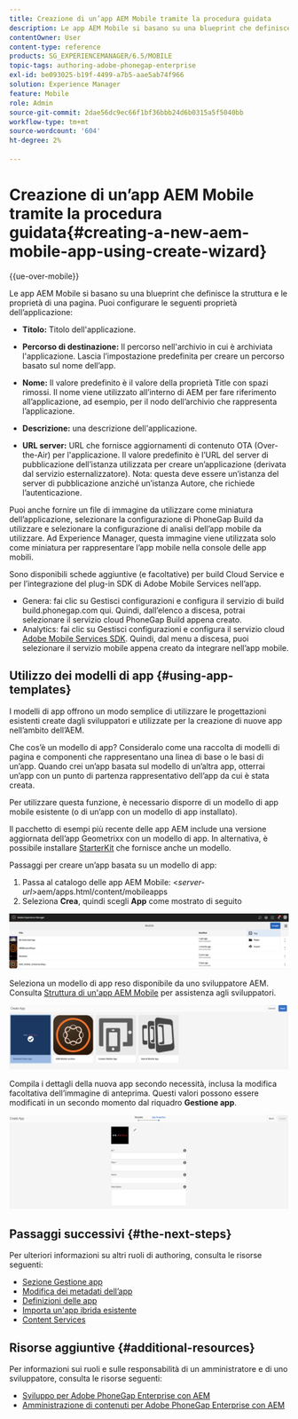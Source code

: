 ```yaml
---
title: Creazione di un’app AEM Mobile tramite la procedura guidata
description: Le app AEM Mobile si basano su una blueprint che definisce la struttura e le proprietà di una pagina. Segui questa pagina per scoprire come creare un’app basata su un modello di app.
contentOwner: User
content-type: reference
products: SG_EXPERIENCEMANAGER/6.5/MOBILE
topic-tags: authoring-adobe-phonegap-enterprise
exl-id: be093025-b19f-4499-a7b5-aae5ab74f966
solution: Experience Manager
feature: Mobile
role: Admin
source-git-commit: 2dae56dc9ec66f1bf36bbb24d6b0315a5f5040bb
workflow-type: tm+mt
source-wordcount: '604'
ht-degree: 2%

---
```


# Creazione di un’app AEM Mobile tramite la procedura guidata{#creating-a-new-aem-mobile-app-using-create-wizard}

{{ue-over-mobile}}

Le app AEM Mobile si basano su una blueprint che definisce la struttura e le proprietà di una pagina. Puoi configurare le seguenti proprietà dell’applicazione:

* **Titolo:** Titolo dell&#39;applicazione.
* **Percorso di destinazione:** Il percorso nell&#39;archivio in cui è archiviata l&#39;applicazione. Lascia l’impostazione predefinita per creare un percorso basato sul nome dell’app.

* **Nome:** Il valore predefinito è il valore della proprietà Title con spazi rimossi. Il nome viene utilizzato all’interno di AEM per fare riferimento all’applicazione, ad esempio, per il nodo dell’archivio che rappresenta l’applicazione.
* **Descrizione:** una descrizione dell&#39;applicazione.
* **URL server:** URL che fornisce aggiornamenti di contenuto OTA (Over-the-Air) per l&#39;applicazione. Il valore predefinito è l’URL del server di pubblicazione dell’istanza utilizzata per creare un’applicazione (derivata dal servizio esternalizzatore). Nota: questa deve essere un’istanza del server di pubblicazione anziché un’istanza Autore, che richiede l’autenticazione.

Puoi anche fornire un file di immagine da utilizzare come miniatura dell’applicazione, selezionare la configurazione di PhoneGap Build da utilizzare e selezionare la configurazione di analisi dell’app mobile da utilizzare. Ad Experience Manager, questa immagine viene utilizzata solo come miniatura per rappresentare l’app mobile nella console delle app mobili.

Sono disponibili schede aggiuntive (e facoltative) per build Cloud Service e per l’integrazione del plug-in SDK di Adobe Mobile Services nell’app.

* Genera: fai clic su Gestisci configurazioni e configura il servizio di build build.phonegap.com qui. Quindi, dall’elenco a discesa, potrai selezionare il servizio cloud PhoneGap Build appena creato.
* Analytics: fai clic su Gestisci configurazioni e configura il servizio cloud [Adobe Mobile Services SDK](https://experienceleague.adobe.com/docs/mobile-services/using/home.html?lang=it). Quindi, dal menu a discesa, puoi selezionare il servizio mobile appena creato da integrare nell’app mobile.

## Utilizzo dei modelli di app {#using-app-templates}

I modelli di app offrono un modo semplice di utilizzare le progettazioni esistenti create dagli sviluppatori e utilizzate per la creazione di nuove app nell’ambito dell’AEM.

Che cos’è un modello di app? Consideralo come una raccolta di modelli di pagina e componenti che rappresentano una linea di base o le basi di un’app.
Quando crei un’app basata sul modello di un’altra app, otterrai un’app con un punto di partenza rappresentativo dell’app da cui è stata creata.

Per utilizzare questa funzione, è necessario disporre di un modello di app mobile esistente (o di un’app con un modello di app installato).

Il pacchetto di esempi più recente delle app AEM include una versione aggiornata dell’app Geometrixx con un modello di app. In alternativa, è possibile installare [StarterKit](https://github.com/Adobe-Marketing-Cloud-Apps/aem-phonegap-starter-kit) che fornisce anche un modello.

Passaggi per creare un’app basata su un modello di app:

1. Passa al catalogo delle app AEM Mobile: &lt;*server-url*>aem/apps.html/content/mobileapps
1. Seleziona **Crea**, quindi scegli **App** come mostrato di seguito

![chlimage_1-158](assets/chlimage_1-158.png)

Seleziona un modello di app reso disponibile da uno sviluppatore AEM. Consulta [Struttura di un&#39;app AEM Mobile](/help/mobile/phonegap-structure-an-app.md) per assistenza agli sviluppatori.

![chlimage_1-159](assets/chlimage_1-159.png)

Compila i dettagli della nuova app secondo necessità, inclusa la modifica facoltativa dell’immagine di anteprima. Questi valori possono essere modificati in un secondo momento dal riquadro **Gestione app**.

![chlimage_1-160](assets/chlimage_1-160.png)

## Passaggi successivi {#the-next-steps}

Per ulteriori informazioni su altri ruoli di authoring, consulta le risorse seguenti:

* [Sezione Gestione app](/help/mobile/phonegap-app-details-tile.md)
* [Modifica dei metadati dell’app](/help/mobile/phonegap-editmetadata.md)
* [Definizioni delle app](/help/mobile/phonegap-app-definitions.md)
* [Importa un&#39;app ibrida esistente](/help/mobile/phonegap-adding-content-to-imported-app.md)
* [Content Services](/help/mobile/develop-content-as-a-service.md)

## Risorse aggiuntive {#additional-resources}

Per informazioni sui ruoli e sulle responsabilità di un amministratore e di uno sviluppatore, consulta le risorse seguenti:

* [Sviluppo per Adobe PhoneGap Enterprise con AEM](/help/mobile/developing-in-phonegap.md)
* [Amministrazione di contenuti per Adobe PhoneGap Enterprise con AEM](/help/mobile/administer-phonegap.md)
